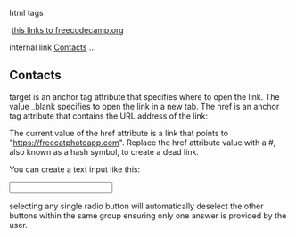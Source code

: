 html tags
<main></main>
<img src = "..." alt "description">
<a href="https://freecodecamp.org">this links to freecodecamp.org</a>

internal link 
<a href="#contacts-header">Contacts</a>
...
<h2 id="contacts-header">Contacts</h2>

target is an anchor tag attribute that specifies where to open the link. The value _blank specifies to open the link in a new tab. The href is an anchor tag attribute that contains the URL address of the link:

The current value of the href attribute is a link that points to "https://freecatphotoapp.com". Replace the href attribute value with a #, also known as a hash symbol, to create a dead link.

You can create a text input like this:

<input type="text">

selecting any single radio button will automatically deselect the other buttons within the same group ensuring only one answer is provided by the user.